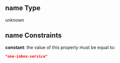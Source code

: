 ## name Type

unknown

## name Constraints

**constant**: the value of this property must be equal to:

```json
"one-inbox-service"
```
